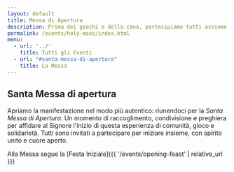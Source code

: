 ```yaml
---
layout: default
title: Messa di Apertura
description: Prima dei giochi e della cena, partecipiamo tutti assieme alla Santa Messa di inizio Manifestazione
permalink: /events/holy-mass/index.html
menu:
  - url: '../'
    title: Tutti gli Eventi
  - url: "#santa-messa-di-apertura"
    title: La Messa
---
```


## Santa Messa di apertura

Apriamo la manifestazione nel modo più autentico: riunendoci per la *Santa Messa di Apertura*.
Un momento di raccoglimento, condivisione e preghiera per affidare al Signore l'inizio di questa esperienza di comunità, gioco e solidarietà.
Tutti sono invitati a partecipare per iniziare insieme, con spirito unito e cuore aperto.

Alla Messa segue la [Festa Iniziale]({{ '/events/opening-feast' | relative_url }})
